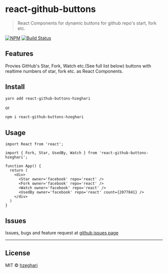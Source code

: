 # react-github-buttons

> React Components for dynamic buttons for github repo's start, fork etc.

[![NPM](https://img.shields.io/npm/v/react-github-buttons.svg)](https://www.npmjs.com/package/react-github-buttons)
[![Build Status](https://travis-ci.com/vaibhavhrt/react-github-buttons.svg?branch=master)](https://travis-ci.com/vaibhavhrt/react-github-buttons)

## Features

Provies GitHub's Star, Fork, Watch etc.(See full list below) buttons with realtime numbers of star, fork etc. as React Components.

## Install

```bash
yarn add react-github-buttons-hzeghari
```
or
```bash
npm i react-github-buttons-hzeghari
```

## Usage

```tsx
import React from 'react';

import { Fork, Star, UsedBy, Watch } from 'react-github-buttons-hzeghari';

function App() {
  return (
    <div>
      <Star owner='facebook' repo='react' />
      <Fork owner='facebook' repo='react' />
      <Watch owner='facebook' repo='react' />
      <UsedBy owner='facebook' repo='react' count={2077841} />
    </div>
  )
}
```

## Issues

Issues, bugs and feature request at [github issues page](https://github.com/hzeghari/react-github-buttons-hzeghari/issues)

-----------------------------------------------------------------------------------------------------------

## License

MIT © [hzeghari](https://github.com/hzeghari)
